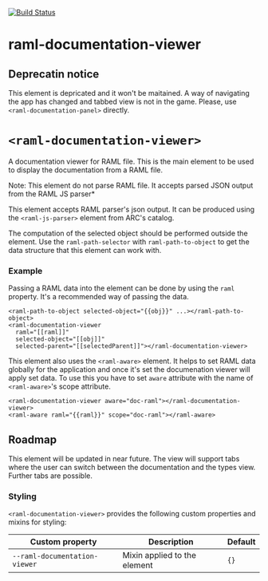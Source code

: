 [![Build Status](https://travis-ci.org/advanced-rest-client/raml-documentation-viewer.svg?branch=stage)](https://travis-ci.org/advanced-rest-client/raml-documentation-viewer)  

# raml-documentation-viewer

## Deprecatin notice
This element is depricated and it won't be maitained. A way of navigating the
app has changed and tabbed view is not in the game. Please, use
`<raml-documentation-panel>` directly.

# `<raml-documentation-viewer>`
A documentation viewer for RAML file. This is the main element to be used to display the
documentation from a RAML file.

Note: This element do not parse RAML file. It accepts parsed JSON output from the RAML JS parser*

This element accepts RAML parser's json output. It can be produced using the `<raml-js-parser>`
element from ARC's catalog.

The computation of the selected object should be performed outside the element.
Use the `raml-path-selector` with `raml-path-to-object` to get the data
structure that this element can work with.

### Example
Passing a RAML data into the element can be done by using the `raml` property. It's a recommended
way of passing the data.

```
<raml-path-to-object selected-object="{{obj}}" ...></raml-path-to-object>
<raml-documentation-viewer
  raml="[[raml]]"
  selected-object="[[obj]]"
  selected-parent="[[selectedParent]]"></raml-documentation-viewer>
```

This element also uses the `<raml-aware>` element. It helps to set RAML data globally for the
application and once it's set the documenation viewer will apply set data. To use this you have
to set `aware` attribute with the name of `<raml-aware>`'s scope attribute.

```
<raml-documentation-viewer aware="doc-raml"></raml-documentation-viewer>
<raml-aware raml="{{raml}}" scope="doc-raml"></raml-aware>
```

## Roadmap
This element will be updated in near future. The view will support tabs where the user can switch
between the documentation and the types view. Further tabs are possible.

### Styling
`<raml-documentation-viewer>` provides the following custom properties and mixins for styling:

Custom property | Description | Default
----------------|-------------|----------
`--raml-documentation-viewer` | Mixin applied to the element | `{}`

